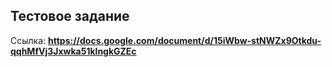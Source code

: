 ## Тестовое задание

Ссылка: **https://docs.google.com/document/d/15iWbw-stNWZx9Otkdu-qqhMfVj3Jxwka51klngkGZEc**
